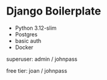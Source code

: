 # Django Boilerplate

- Python 3.12-slim
- Postgres
- basic auth
- Docker

superuser: admin / johnpass

free tier: joan / johnpass